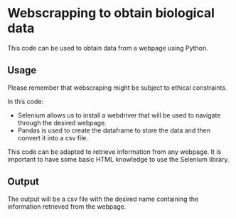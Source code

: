 # Webscrapping to obtain biological data

This code can be used to obtain data from a webpage using Python.

## Usage

Please remember that webscraping might be subject to ethical constraints.

In this code:
 - Selenium allows us to install a webdriver that will be used to navigate through the desired webpage.
 - Pandas is used to create the dataframe to store the data and then convert it into a csv file.

This code can be adapted to retrieve information from any webpage. It is important to have some basic HTML knowledge to use the Selenium library.


## Output

The output will be a csv file with the desired name containing the information retrieved from the webpage.